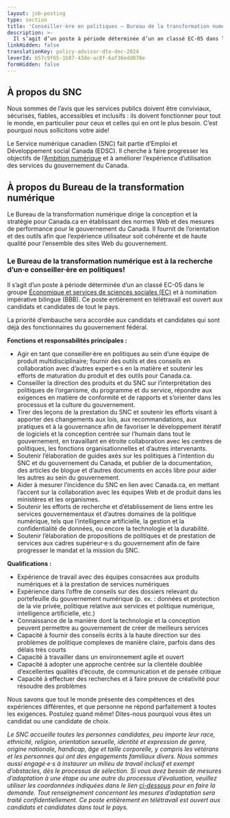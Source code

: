 ```yaml
---
layout: job-posting
type: section
title: 'Conseiller·ère en politiques — Bureau de la transformation numérique'
description: >-
  Il s’agit d’un poste à période déterminée d’un an classé EC-05 dans le groupe Économique et services de sciences sociales (EC) et à nomination impérative bilingue (BBB). Ce poste entièrement en télétravail est ouvert aux candidats et candidates de tout le pays.
linkHidden: false
translationKey: policy-advisor-dto-dec-2024
leverId: b57c9f65-1b87-43de-ac8f-6af36edd878e
formHidden: false
---
```


## À propos du SNC 
Nous sommes de l’avis que les services publics doivent être conviviaux, sécurisés, fiables, accessibles et inclusifs : ils doivent fonctionner pour tout le monde, en particulier pour ceux et celles qui en ont le plus besoin. C’est pourquoi nous sollicitons votre aide!

Le Service numérique canadien (SNC) fait partie d’Emploi et Développement social Canada (EDSC). Il cherche à faire progresser les objectifs de l’[Ambition numérique](https://www.canada.ca/fr/gouvernement/systeme/gouvernement-numerique/plans-strategiques-operations-numeriques-gouvernement-canada/ambition-numerique-canada.html) et à améliorer l’expérience d’utilisation des services du gouvernement du Canada.

## À propos du Bureau de la transformation numérique
Le Bureau de la transformation numérique dirige la conception et la stratégie pour Canada.ca en établissant des normes Web et des mesures de performance pour le gouvernement du Canada. Il fournit de l’orientation et des outils afin que l’expérience utilisateur soit cohérente et de haute qualité pour l’ensemble des sites Web du gouvernement.

### **Le Bureau de la transformation numérique est à la recherche d’un·e conseiller·ère en politiques!**
Il s’agit d’un poste à période déterminée d’un an classé EC-05 dans le groupe [Économique et services de sciences sociales (EC)](https://www.tbs-sct.canada.ca/agreements-conventions/view-visualiser-fra.aspx?id=4) et à nomination impérative bilingue (BBB). Ce poste entièrement en télétravail est ouvert aux candidats et candidates de tout le pays.

La priorité d’embauche sera accordée aux candidats et candidates qui sont déjà des fonctionnaires du gouvernement fédéral.

**Fonctions et responsabilités principales :**

- Agir en tant que conseiller·ère en politiques au sein d’une équipe de produit multidisciplinaire; fournir des outils et des conseils en collaboration avec d’autres expert·e·s en la matière et soutenir les efforts de maturation du produit et des outils pour Canada.ca. 
- Conseiller la direction des produits et du SNC sur l’interprétation des politiques de l’organisme, du programme et du service, répondre aux exigences en matière de conformité et de rapports et s’orienter dans les processus et la culture du gouvernement.
- Tirer des leçons de la prestation du SNC et soutenir les efforts visant à apporter des changements aux lois, aux recommandations, aux pratiques et à la gouvernance afin de favoriser le développement itératif de logiciels et la conception centrée sur l’humain dans tout le gouvernement, en travaillant en étroite collaboration avec les centres de politiques, les fonctions organisationnelles et d’autres intervenants.
- Soutenir l’élaboration de guides axés sur les politiques à l’intention du SNC et du gouvernement du Canada, et publier de la documentation, des articles de blogue et d’autres documents en accès libre pour aider les autres au sein du gouvernement.
- Aider à mesurer l’incidence du SNC en lien avec Canada.ca, en mettant l’accent sur la collaboration avec les équipes Web et de produit dans les ministères et les organismes.
- Soutenir les efforts de recherche et d’établissement de liens entre les services gouvernementaux et d’autres domaines de la politique numérique, tels que l’intelligence artificielle, la gestion et la confidentialité de données, ou encore la technologie et la durabilité.
- Soutenir l’élaboration de propositions de politiques et de prestation de services aux cadres supérieur·e·s du gouvernement afin de faire progresser le mandat et la mission du SNC.

**Qualifications :**
- Expérience de travail avec des équipes consacrées aux produits numériques et à la prestation de services numériques
- Expérience dans l’offre de conseils sur des dossiers relevant du portefeuille du gouvernement numérique (p. ex. : données et protection de la vie privée, politique relative aux services et politique numérique, intelligence artificielle, etc.)
- Connaissance de la manière dont la technologie et la conception peuvent permettre au gouvernement de créer de meilleurs services
- Capacité à fournir des conseils écrits à la haute direction sur des problèmes de politique complexes de manière claire, parfois dans des délais très courts
- Capacité à travailler dans un environnement agile et ouvert 
- Capacité à adopter une approche centrée sur la clientèle doublée d’excellentes qualités d’écoute, de communication et de pensée critique
- Capacité à effectuer des recherches et à faire preuve de créativité pour résoudre des problèmes

Nous savons que tout le monde présente des compétences et des expériences différentes, et que personne ne répond parfaitement à toutes les exigences. Postulez quand même! Dites-nous pourquoi vous êtes un candidat ou une candidate de choix.

*Le SNC accueille toutes les personnes candidates, peu importe leur race, ethnicité, religion, orientation sexuelle, identité et expression de genre, origine nationale, handicap, âge et taille corporelle, y compris les vétérans et les personnes qui ont des engagements familiaux divers. Nous sommes aussi engagé·e·s à instaurer un milieu de travail inclusif et exempt d’obstacles, dès le processus de sélection. Si vous avez besoin de mesures d’adaptation à une étape ou une autre du processus d’évaluation, veuillez utiliser les coordonnées indiquées dans le lien [ci-dessous](https://www.canada.ca/fr/commission-fonction-publique/services/mesures-d-adaptation-matiere-evaluation.html) pour en faire la demande. Tout renseignement concernant les mesures d’adaptation sera traité confidentiellement. Ce poste entièrement en télétravail est ouvert aux candidats et candidates dans tout le pays.*
